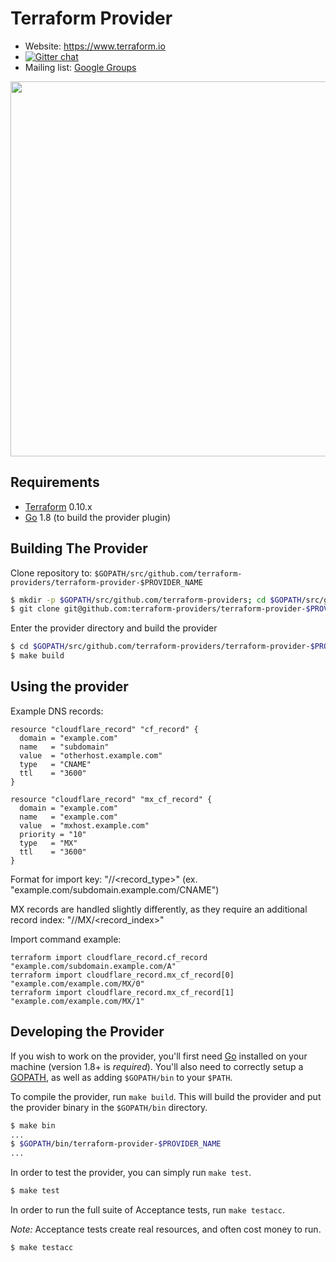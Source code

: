 Terraform Provider
==================

- Website: https://www.terraform.io
- [![Gitter chat](https://badges.gitter.im/hashicorp-terraform/Lobby.png)](https://gitter.im/hashicorp-terraform/Lobby)
- Mailing list: [Google Groups](http://groups.google.com/group/terraform-tool)

<img src="https://cdn.rawgit.com/hashicorp/terraform-website/master/content/source/assets/images/logo-hashicorp.svg" width="600px">

Requirements
------------

-	[Terraform](https://www.terraform.io/downloads.html) 0.10.x
-	[Go](https://golang.org/doc/install) 1.8 (to build the provider plugin)

Building The Provider
---------------------

Clone repository to: `$GOPATH/src/github.com/terraform-providers/terraform-provider-$PROVIDER_NAME`

```sh
$ mkdir -p $GOPATH/src/github.com/terraform-providers; cd $GOPATH/src/github.com/terraform-providers
$ git clone git@github.com:terraform-providers/terraform-provider-$PROVIDER_NAME
```

Enter the provider directory and build the provider

```sh
$ cd $GOPATH/src/github.com/terraform-providers/terraform-provider-$PROVIDER_NAME
$ make build
```

Using the provider
----------------------

Example DNS records:

```
resource "cloudflare_record" "cf_record" {
  domain = "example.com"
  name   = "subdomain"
  value  = "otherhost.example.com"
  type   = "CNAME"
  ttl    = "3600"
}

resource "cloudflare_record" "mx_cf_record" {
  domain = "example.com"
  name   = "example.com"
  value  = "mxhost.example.com"
  priority = "10"
  type   = "MX"
  ttl    = "3600"
}

```

Format for import key: "<domain>/<fqdn>/<record_type>" (ex. "example.com/subdomain.example.com/CNAME")

MX records are handled slightly differently, as they require an additional record index: "<domain>/<fqdn>/MX/<record_index>"

Import command example:

```
terraform import cloudflare_record.cf_record "example.com/subdomain.example.com/A"
terraform import cloudflare_record.mx_cf_record[0] "example.com/example.com/MX/0"
terraform import cloudflare_record.mx_cf_record[1] "example.com/example.com/MX/1"
```


Developing the Provider
---------------------------

If you wish to work on the provider, you'll first need [Go](http://www.golang.org) installed on your machine (version 1.8+ is *required*). You'll also need to correctly setup a [GOPATH](http://golang.org/doc/code.html#GOPATH), as well as adding `$GOPATH/bin` to your `$PATH`.

To compile the provider, run `make build`. This will build the provider and put the provider binary in the `$GOPATH/bin` directory.

```sh
$ make bin
...
$ $GOPATH/bin/terraform-provider-$PROVIDER_NAME
...
```

In order to test the provider, you can simply run `make test`.

```sh
$ make test
```

In order to run the full suite of Acceptance tests, run `make testacc`.

*Note:* Acceptance tests create real resources, and often cost money to run.

```sh
$ make testacc
```
